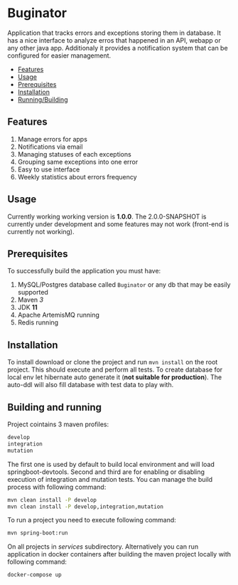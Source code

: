 # Buginator

Application that tracks errors and exceptions storing them in database. It has a nice interface to analyze erros that happened in an API, webapp or any other java app.
Additionaly it provides a notification system that can be configured for easier management.

* [Features](#features)
* [Usage](#usage)
* [Prerequisites](#prerequisites)
* [Installation](#installation)
* [Running/Building](#building-and-running)

## Features
1. Manage errors for apps
2. Notifications via email
3. Managing statuses of each exceptions
4. Grouping same exceptions into one error
5. Easy to use interface
6. Weekly statistics about errors frequency

## Usage
Currently working working version is **1.0.0**. The 2.0.0-SNAPSHOT is currently under development and some features may not work (front-end is currently not working).
 

## Prerequisites
To successfully build the application you must have:
1. MySQL/Postgres database called `Buginator` or any db that may be easily supported
2. Maven *3*
3. JDK **11**
4. Apache ArtemisMQ running
5. Redis running

## Installation
To install download or clone the project and run `mvn install` on the root project. This should execute and perform all tests.
To create database for local env let hibernate auto generate it (**not suitable for production**).
The auto-ddl will also fill database with test data to play with.

## Building and running
Project cointains 3 maven profiles:
``` sh
develop
integration
mutation
```
The first one is used by default to build local environment and will load springboot-devtools. Second and third are for enabling or disabling execution of integration and mutation tests.
You can manage the build process with following command:
``` sh
mvn clean install -P develop
mvn clean install -P develop,integration,mutation
```

To run a project you need to execute following command:
``` sh
mvn spring-boot:run
```
On all projects in *services* subdirectory.
Alternatively you can run application in docker containers after building the maven project locally with following command:
``` sh
docker-compose up
```